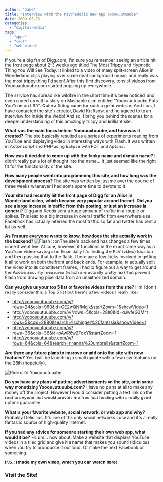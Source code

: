 ```yaml
---
author: "Jake"
title: "Interview with the Psychedelic New App Yooouuutuuube"
date: 2009-05-25
categories: 
  - "digital-media"
tags: 
  - "apps"
  - "cool"
  - "web-video"
---
```


If you're a big fan of Digg.com, I'm sure you remember seeing an article hit the front page about 2-3 weeks ago titled The Most Trippy and Hypnotic Thing You Will See Today. It linked to a video of many split-screen Alice in Wonderland clips playing over some neat background music, and really was the most trippy thing I'd seen! After this first discovery, tons of videos from Yooouuutuuube.com started popping up everywhere.

<!--more-->

The service has spread like wildfire in the short time it's been noticed, and even ended up with a story on Mashable.com entitled "Yooouuutuuube Puts YouTube on LSD". Quite a fitting name for such a great website. And thus, I have contacted the site's creator, David Kraftsow, and he agreed to to an interview for Inside the Webb! And so, I bring you behind the scenes for a deeper understanding of this amazingly trippy and brilliant site.

**What was the main focus behind Yooouuutuuube, and how was it created?** The site basically resulted as a series of experiments reading from YouTube and displaying video in interesting ways with Flash. It was written in Actionscript and PHP using Eclipse with FDT and Aptana.

**How was it decided to come up with the funky name and domain name?** I didn't really put a lot of thought into the name... It just seemed like the right fit for the functionality of the site.

**How many people went into programming this site, and how long was the development process?** The site was written by just me over the course of three weeks whenever I had some spare time to devote to it.

**Your site had recently hit the front page of Digg for an Alice in Wonderland video, which became very popular around the net. Did you see a large increase in traffic from this posting, or just an increase in general?** Digg and Reddit sent a huge amount of traffic in a couple of spikes. This lead to a big increase in overall traffic from everywhere else. Facebook has actually referred the most traffic so far and twitter has sent a lot as well.

**As I’m sure everyone wants to know, how does the site actually work in the backend?** ![Flash Icon](images/flash.jpg "Flash")The site's back end has changed a few times since it went live. At core, however, it functions in the exact same way as a YouTube video-saving site. Essentially it's finding the FLV (video) location and then passing that to the flash. There are a few tricks involved in getting it all to work on both the front and back ends. For example, to actually split the video into its constituent frames, I had to figure out a way to get around the Adobe security measures (which are actually pretty lax) that prevent Flash from drawing pixel data from an unauthorized domain.

**Can you give us your top 5 list of favorite videos from the site?** Hm I don't really consider this a Top 5 list but here's a few videos I really like:

- http://yooouuutuuube.com/v/?rows=24&cols=960&id=GE2wQNfMcjk&startZoom=1&showVideo=1
- http://yooouuutuuube.com/v/?rows=5&cols=2880&id=qJwfeG3Mnt
- http://yooouuutuuube.com/v/?rows=5&cols=2880&search=fischinger%20fantasia&showVideo=1
- http://yooouuutuuube.com/v/?rows=36&cols=36&id=pAwR6w2TgxY&startZoom=1
- http://yooouuutuuube.com/v/?rows=64&cols=64&search=rihanna%20umbrella&startZoom=1

**Are there any future plans to improve or add onto the site with new features?** Yes I will be launching a small update with a few new features on the 28th (hopefully).

![Rickroll'd Yooouuutuuube](images/rickrolld.jpg "Rickroll on Yooouuutuuube")

**Do you have any plans of putting advertisements on the site, or in some way monetizing Yooouuutuuube.com?** I have no plans at all to make any money off the project. However I would consider putting a text link on the root to anyone that would provide me free fast hosting with a really good uptime guarantee.

**What is your favorite website, social network, or web app and why?** Probably Delicious. It's one of the only social networks I use and it's a really fantastic source of high-quality Internet.

**If you had any advice for someone starting their own web app, what would it be?** Ha um... how about: Make a website that displays YouTube videos in a tiled grid and give it a name that makes you sound ridiculous when you try to pronounce it out loud. Or make the next Facebook or something.

**P.S.: I made my own video, which you can watch here!**

### Visit the Site!
